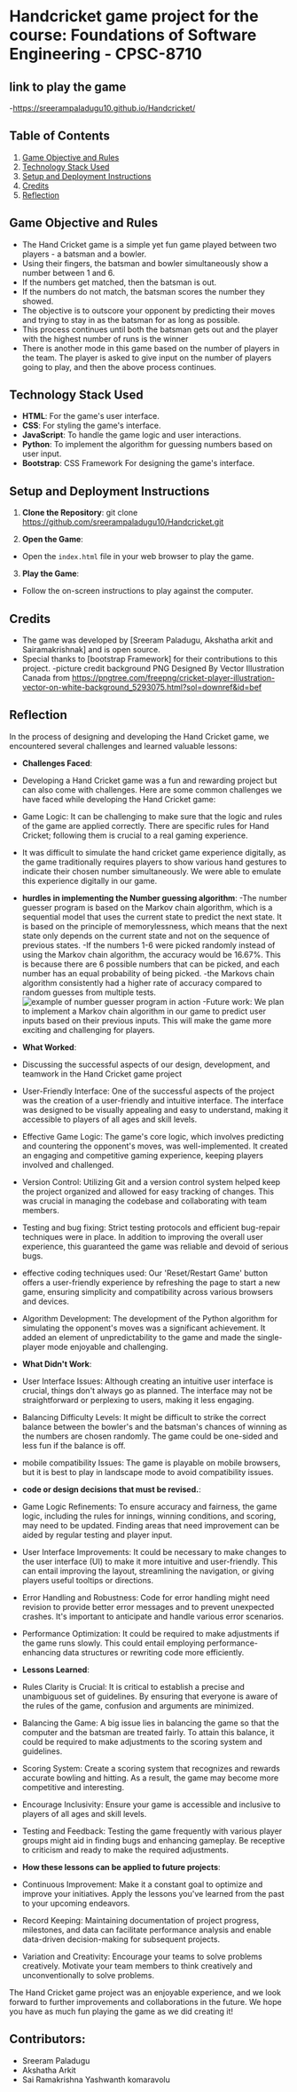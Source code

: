# Handcricket game project for the course: Foundations of Software Engineering - CPSC-8710
## link to play the game 
-https://sreerampaladugu10.github.io/Handcricket/

## Table of Contents
1. [Game Objective and Rules](#game-objective-and-rules)
2. [Technology Stack Used](#technology-stack-used)
3. [Setup and Deployment Instructions](#setup-and-deployment-instructions)
4. [Credits](#credits)
5. [Reflection](#reflection)

## Game Objective and Rules
- The Hand Cricket game is a simple yet fun game played between two players - a batsman and a bowler.
- Using their fingers, the batsman and bowler simultaneously show a number between 1 and 6.
- If the numbers get matched, then the batsman is out.
- If the numbers do not match, the batsman scores the number they showed.
- The objective is to outscore your opponent by predicting their moves and trying to stay in as the batsman for as long as possible.
- This process continues until both the batsman gets out and the player with the highest number of runs is the winner
- There is another mode in this game based on the number of players in the team. The player is asked to give input on the number of players going to play, and then the above process continues.

## Technology Stack Used
- **HTML**: For the game's user interface.
- **CSS**: For styling the game's interface.
- **JavaScript**: To handle the game logic and user interactions.
- **Python**: To implement the algorithm for guessing numbers based on user input.
- **Bootstrap**: CSS Framework For designing the game's interface.

## Setup and Deployment Instructions
1. **Clone the Repository**: git clone https://github.com/sreerampaladugu10/Handcricket.git

2. **Open the Game**:
- Open the `index.html` file in your web browser to play the game.

3. **Play the Game**:
- Follow the on-screen instructions to play against the computer.

## Credits
- The game was developed by [Sreeram Paladugu, Akshatha arkit and Sairamakrishnak] and is open source.
- Special thanks to [bootstrap Framework] for their contributions to this project.
-picture credit background PNG Designed By Vector Illustration Canada from https://pngtree.com/freepng/cricket-player-illustration-vector-on-white-background_5293075.html?sol=downref&id=bef

## Reflection
In the process of designing and developing the Hand Cricket game, we encountered several challenges and learned valuable lessons:

- **Challenges Faced**:
- Developing a Hand Cricket game was a fun and rewarding project but can also come with challenges. Here are some common challenges we have faced while developing the Hand Cricket game:
- Game Logic: It can be challenging to make sure that the logic and rules of the game are applied correctly. There are specific rules for Hand Cricket; following them is crucial to a real gaming experience.
- It was difficult to simulate the hand cricket game experience digitally, as the game traditionally requires players to show various hand gestures to indicate their chosen number simultaneously. We were able to emulate this experience digitally in our game.

- **hurdles in implementing the Number guessing algorithm**:
 -The number guesser program is based on the Markov chain algorithm, which is a sequential model that uses the current state to predict the next state. It is based on the principle of memorylessness, which means that the next state only depends on the current state and not on the sequence of previous states.
 -If the numbers 1-6 were picked randomly instead of using the Markov chain algorithm, the accuracy would be 16.67%. This is because there are 6 possible numbers that can be picked, and each number has an equal probability of being picked.
 -the Markovs chain algorithm consistently had a higher rate of accuracy compared to random guesses from multiple tests.
 ![example of number guesser program in action  ](<Screenshot 2023-10-27 at 3.02.29 PM.png>)
-Future work: We plan to implement a Markov chain algorithm in our game to predict user inputs based on their previous inputs. This will make the game more exciting and challenging for players.
 

- **What Worked**:
- Discussing the successful aspects of our design, development, and teamwork in the Hand Cricket game project
- User-Friendly Interface: One of the successful aspects of the project was the creation of a user-friendly and intuitive interface. The interface was designed to be visually appealing and easy to understand, making it accessible to players of all ages and skill levels.
- Effective Game Logic: The game's core logic, which involves predicting and countering the opponent's moves, was well-implemented. It created an engaging and competitive gaming experience, keeping players involved and challenged.
- Version Control: Utilizing Git and a version control system helped keep the project organized and allowed for easy tracking of changes. This was crucial in managing the codebase and collaborating with team members.
- Testing and bug fixing: Strict testing protocols and efficient bug-repair techniques were in place. In addition to improving the overall user experience, this guaranteed the game was reliable and devoid of serious bugs.
- effective coding techniques used: Our 'Reset/Restart Game' button offers a user-friendly experience by refreshing the page to start a new game, ensuring simplicity and compatibility across various browsers and devices.
- Algorithm Development: The development of the Python algorithm for simulating the opponent's moves was a significant achievement. It added an element of unpredictability to the game and made the single-player mode enjoyable and challenging.

- **What Didn't Work**:
- User Interface Issues: Although creating an intuitive user interface is crucial, things don't always go as planned. The interface may not be straightforward or perplexing to users, making it less engaging.
- Balancing Difficulty Levels: It might be difficult to strike the correct balance between the bowler's and the batsman's chances of winning as the numbers are chosen randomly. The game could be one-sided and less fun if the balance is off.
- mobile compatibility Issues: The game is playable on mobile browsers, but it is best to play in landscape mode to avoid compatibility issues.

- **code or design decisions that must be revised.**:
- Game Logic Refinements: To ensure accuracy and fairness, the game logic, including the rules for innings, winning conditions, and scoring, may need to be updated. Finding areas that need improvement can be aided by regular testing and player input.
- User Interface Improvements: It could be necessary to make changes to the user interface (UI) to make it more intuitive and user-friendly. This can entail improving the layout, streamlining the navigation, or giving players useful tooltips or directions.
- Error Handling and Robustness: Code for error handling might need revision to provide better error messages and to prevent unexpected crashes. It's important to anticipate and handle various error scenarios.
- Performance Optimization: It could be required to make adjustments if the game runs slowly. This could entail employing performance-enhancing data structures or rewriting code more efficiently.
 
- **Lessons Learned**:
- Rules Clarity is Crucial: It is critical to establish a precise and unambiguous set of guidelines. By ensuring that everyone is aware of the rules of the game, confusion and arguments are minimized.
- Balancing the Game: A big issue lies in balancing the game so that the computer and the batsman are treated fairly. To attain this balance, it could be required to make adjustments to the scoring system and guidelines.
- Scoring System: Create a scoring system that recognizes and rewards accurate bowling and hitting. As a result, the game may become more competitive and interesting.
- Encourage Inclusivity: Ensure your game is accessible and inclusive to players of all ages and skill levels.
- Testing and Feedback: Testing the game frequently with various player groups might aid in finding bugs and enhancing gameplay. Be receptive to criticism and ready to make the required adjustments.

-  **How these lessons can be applied to future projects**:
- Continuous Improvement: Make it a constant goal to optimize and improve your initiatives. Apply the lessons you've learned from the past to your upcoming endeavors.
- Record Keeping: Maintaining documentation of project progress, milestones, and data can facilitate performance analysis and enable data-driven decision-making for subsequent projects.
- Variation and Creativity: Encourage your teams to solve problems creatively. Motivate your team members to think creatively and unconventionally to solve problems.

The Hand Cricket game project was an enjoyable experience, and we look forward to further improvements and collaborations in the future. We hope you have as much fun playing the game as we did creating it!

## Contributors:
* Sreeram Paladugu
* Akshatha Arkit
* Sai Ramakrishna Yashwanth komaravolu
